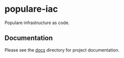 # populare-iac

Populare infrastructure as code.

## Documentation

Please see the [docs](docs) directory for project documentation.
